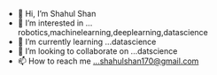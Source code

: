 - 👋 Hi, I’m Shahul Shan
- 👀 I’m interested in ... robotics,machinelearning,deeplearning,datascience
- 🌱 I’m currently learning ...datascience
- 💞️ I’m looking to collaborate on ...datscience
- 📫 How to reach me ...shahulshan170@gmail.com

<!---
shahul170/shahul170 is a ✨ special ✨ repository because its `README.md` (this file) appears on your GitHub profile.
You can click the Preview link to take a look at your changes.
--->
